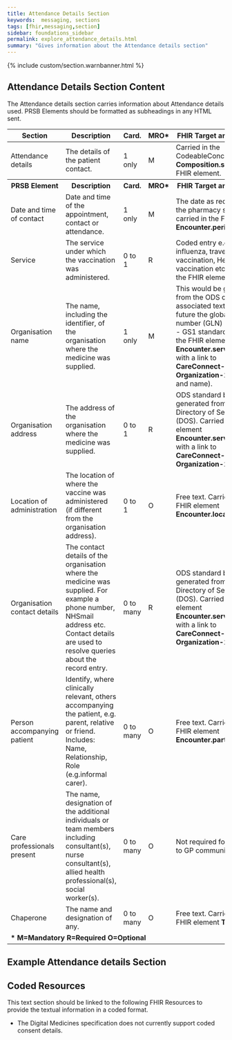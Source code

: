 ```yaml
---
title: Attendance Details Section
keywords:  messaging, sections
tags: [fhir,messaging,section]
sidebar: foundations_sidebar
permalink: explore_attendance_details.html
summary: "Gives information about the Attendance details section"
---
```


{% include custom/section.warnbanner.html %}

## Attendance Details Section Content ##
The Attendance details section carries information about Attendance details used. PRSB Elements should be formatted as subheadings in any HTML sent.


<table style="width:100%;max-width: 100%;">
	<thead>
		<tr>
			<th width="15%">Section</th>
			<th width="35%">Description</th>
			<th width="5%">Card.</th>
			<th width="5%">MRO*</th>
			<th width="40%">FHIR Target and Guidance</th>
		</tr>
	</thead>
 	<tbody>
 		<tr>
   			<td>Attendance details</td>
  			<td>The details of the patient contact.</td>
   			<td>1 only</td>
   			<td>M</td>
			<td>Carried in the CodeableConcept of <b>Composition.section.code</b> FHIR element.</td>
  		</tr>
		<tr>
			<th>PRSB Element</th>
			<th>Description</th>
			<th>Card.</th>
			<th>MRO*</th>
			<th>FHIR Target and Guidance</th>		
		</tr>
  		<tr>
   			<td>Date and time of contact</td>
   			<td>Date and time of the appointment, contact or attendance.</td>
   			<td>1 only</td>
   			<td>M</td>
   			<td>The date as recorded by the pharmacy system and carried in the FHIR element <b>Encounter.period.start</b>.</td>
  		</tr>
  		<tr>
   			<td>Service</td>
   			<td>The service under which the vaccination was administered.</td>
   			<td>0 to 1</td>
   			<td>R</td>
   			<td>Coded entry e.g. seasonal influenza, travel vaccination, Hepatitis B vaccination etc. carried in the FHIR element <b>TBC</b>.</td>
  		</tr>
		<tr>
   			<td>Organisation name</td>
   			<td>The name, including the identifier, of the organisation where the medicine was supplied.</td>
   			<td>1 only</td>
   			<td>M</td>
   			<td>This would be generated from the ODS code and associated text. In the future the global location number (GLN) may be used - GS1 standard. Carried in the FHIR element <b>Encounter.serviceProvider</b> with a link to <b>CareConnect-Organization-1</b> (identifier and name).</td>
  		</tr>
		<tr>
   			<td>Organisation address</td>
   			<td>The address of the organisation where the medicine was supplied.</td>
   			<td>0 to 1</td>
   			<td>R</td>
   			<td>ODS standard but may be generated from the Directory of Services (DOS). Carried in the FHIR element <b>Encounter.serviceProvider</b> with a link to <b>CareConnect-Organization-1</b> (address).</td>
  		</tr>
		<tr>
   			<td>Location of administration</td>
   			<td>The location of where the vaccine was administered (if different from the organisation address).</td>
   			<td>0 to 1</td>
   			<td>O</td>
   			<td>Free text. Carried in the FHIR element <b>Encounter.location</b>.</td>
  		</tr>
		<tr>
   			<td>Organisation contact details</td>
   			<td>The contact details of the organisation where the medicine was supplied. For example a phone number, NHSmail address etc. Contact details are used to resolve queries about the record entry.</td>
   			<td>0 to many</td>
   			<td>R</td>
   			<td>ODS standard but may be generated from the Directory of Services (DOS). Carried in the FHIR element <b>Encounter.serviceProvider</b> with a link to <b>CareConnect-Organization-1</b> (telecom).</td>
  		</tr>
		<tr>
   			<td>Person accompanying patient</td>
   			<td>Identify, where clinically relevant, others accompanying the patient, e.g. parent, relative or friend. Includes: Name, Relationship, Role (e.g.informal carer).</td>
   			<td>0 to many</td>
   			<td>O</td>
   			<td>Free text. Carried in the FHIR element <b>Encounter.participant</b>.</td>
  		</tr>
		<tr>
   			<td>Care professionals present</td>
   			<td>The name, designation of the additional individuals or team members including consultant(s), nurse consultant(s), allied health professional(s), social worker(s).</td>
   			<td>0 to many</td>
   			<td>O</td>
   			<td>Not required for Pharmacy to GP communication.</td>
  		</tr>
		<tr>
   			<td>Chaperone</td>
   			<td>The name and designation of any.</td>
   			<td>0 to many</td>
   			<td>O</td>
   			<td>Free text. Carried in the FHIR element <b>TBC</b>.</td>
  		</tr>
		<tr>
		<td colspan="5"><b>* M=Mandatory R=Required O=Optional</b></td>
		</tr>
 	</tbody>
</table>


## Example Attendance details Section ##

<script src="https://gist.github.com/IOPS-DEV/6f8df85f74e8039a4c76085b531bfea1.js"></script>

## Coded Resources ##

This text section should be linked to the following FHIR Resources to provide the textual information in a coded format.

- The Digital Medicines specification does not currently support coded consent details.






